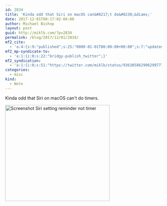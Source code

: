 ```yaml
---
id: 2834
title: 'Kinda odd that Siri on macOS can&#8217;t do&#8230;&diams;'
date: 2017-12-01T00:17:02-04:00
author: Michael Bishop
layout: post
guid: http://miklb.com/?p=2834
permalink: /blog/2017/12/01/2834/
mf2_cite:
  - 'a:4:{s:9:"published";s:25:"0000-01-01T00:00:00+00:00";s:7:"updated";s:25:"0000-01-01T00:00:00+00:00";s:8:"category";a:1:{i:0;s:0:"";}s:6:"author";a:0:{}}'
mf2_mp-syndicate-to:
  - 'a:1:{i:0;s:22:"bridgy-publish_twitter";}'
mf2_syndication:
  - 'a:1:{i:0;s:51:"https://twitter.com/miklb/status/936385862996299777";}'
categories:
  - misc
kind:
  - Note
---
```

Kinda odd that Siri on macOS can't do timers.

<img src="https://miklb.com/content/uploads/2017/12/siri_timer.png" alt="Screenshot Siri setting reminder not timer" width="336" height="309" class="u-photo alignnone size-full wp-image-2835" />